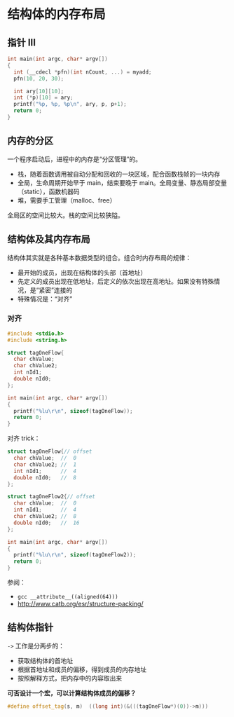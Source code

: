 # 结构体的内存布局

## 指针 III

```c++
int main(int argc, char* argv[])
{
  int (__cdecl *pfn)(int nCount, ...) = myadd;
  pfn(10, 20, 30);

  int ary[10][10];
  int (*p)[10] = ary;
  printf("%p, %p, %p\n", ary, p, p+1);
  return 0;
}
```

## 内存的分区

一个程序启动后，进程中的内存是“分区管理”的。

- 栈，随着函数调用被自动分配和回收的一块区域，配合函数栈帧的一块内存
- 全局，生命周期开始早于 main，结束要晚于 main。全局变量、静态局部变量（static），函数机器码
- 堆，需要手工管理（malloc、free）

全局区的空间比较大。栈的空间比较狭隘。


## 结构体及其内存布局

结构体其实就是各种基本数据类型的组合。组合时内存布局的规律：

- 最开始的成员，出现在结构体的头部（首地址）
- 先定义的成员出现在低地址，后定义的依次出现在高地址。如果没有特殊情况，是“紧密”连接的
- 特殊情况是：“对齐”


### 对齐

```c++
#include <stdio.h>
#include <string.h>

struct tagOneFlow{
  char chValue;
  char chValue2;
  int nId1;
  double nId0;
};

int main(int argc, char* argv[])
{
  printf("%lu\r\n", sizeof(tagOneFlow));
  return 0;
}
```

对齐 trick：

```c++
struct tagOneFlow{// offset
  char chValue;  //  0
  char chValue2; //  1
  int nId1;      //  4
  double nId0;   //  8
};

struct tagOneFlow2{// offset
  char chValue;  //  0
  int nId1;      //  4
  char chValue2; //  8
  double nId0;   //  16
};

int main(int argc, char* argv[])
{
  printf("%lu\r\n", sizeof(tagOneFlow2));
  return 0;
}
```

参阅：

- `gcc __attribute__((aligned(64)))`
- http://www.catb.org/esr/structure-packing/

## 结构体指针

`->` 工作是分两步的：

- 获取结构体的首地址
- 根据首地址和成员的偏移，得到成员的内存地址
- 按照解释方式，把内存中的内容取出来


**可否设计一个宏，可以计算结构体成员的偏移？**

```c++
#define offset_tag(s, m)  ((long int)(&(((tagOneFlow*)(0))->m)))
```
